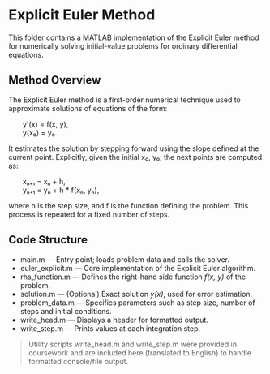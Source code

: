 # Explicit Euler Method

This folder contains a MATLAB implementation of the Explicit Euler method for numerically solving initial-value problems for ordinary differential equations.

## Method Overview

The Explicit Euler method is a first-order numerical technique used to approximate solutions of equations of the form:

  y'(x) = f(x, y),  
  y(x₀) = y₀.

It estimates the solution by stepping forward using the slope defined at the current point. Explicitly, given the initial x₀, y₀, the next points are computed as:

  xₙ₊₁ = xₙ + h,  
  yₙ₊₁ = yₙ + h * f(xₙ, yₙ),

where h is the step size, and f is the function defining the problem. This process is repeated for a fixed number of steps.

## Code Structure

- main.m — Entry point; loads problem data and calls the solver.
- euler_explicit.m — Core implementation of the Explicit Euler algorithm.
- rhs_function.m — Defines the right-hand side function *f(x, y)* of the problem.
- solution.m — (Optional) Exact solution *y(x)*, used for error estimation.
- problem_data.m — Specifies parameters such as step size, number of steps and initial conditions.
- write_head.m — Displays a header for formatted output.
- write_step.m — Prints values at each integration step.

> Utility scripts write_head.m and write_step.m were provided in coursework and are included here (translated to English) to handle formatted console/file output.
